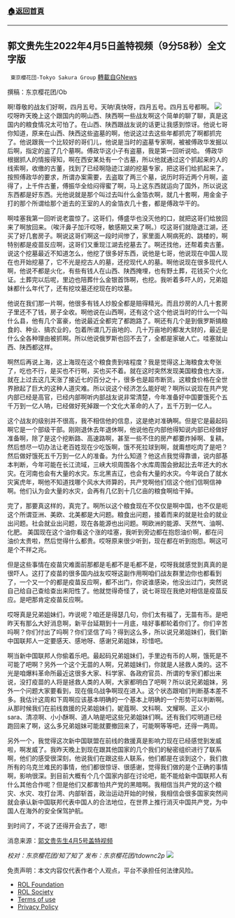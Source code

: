 ###  [:house:返回首頁](https://github.com/ourhimalayas/txt)
---


## 郭文贵先生2022年4月5日盖特视频（9分58秒）全文字版
` 東京櫻花団-Tokyo Sakura Group` [轉載自GNews](https://gnews.org/zh-hans/2294888/)

撰稿：东京樱花团/Ob

啊!尊敬的战友们好啊，四月五号。天呐!真快呀，四月五号。四月五号都啊。
![](https://assets.gnews.org/wp-content/uploads/2022/04/图片1-20.png)
哎呀昨天晚上这个跟国内的啊山西、陕西啊一些战友啊这个简单的聊了聊，真是这国内的粮食情况太可怕了。在山西、陕西跟战友说的话更让我感到惊讶。他说七哥你知道，原来在山西、陕西这些盗墓的啊，他说这过去这些年都抓完了啊都抓完了。他说跟我一个比较好的哥们儿，他说是当时的盗墓专家啊，被被傅政华发掘以后啊，指定的盗了几个墓啊。傅政华这小子有盗墓，我是第一回听说哈。 傅政华根据抓人的情报得知，啊在西安某处有一个古墓，所以他就通过这个抓起来的人的线索啊，收缴的古董，找到了已经啊隐迹江湖的挖墓专家，把这哥们给抓起来了。按照傅政华的要求，所谓办案需要，去盗取了两三个墓，说历时将近两个月啊，盗得了，上千件古董，傅振华全给闷得蜜了啊，马上这东西就运向了国外，所以说这东西都是好东西。光他说就是那个叫过去叫什么金箔衣啊，就几十套啊，用金金子打的那个所谓给那个逝去的王室的人的金箔衣几十套，都是傅政华干的。

啊哇塞我第一回听说老震惊了。这哥们，傅盛华也没灭他的口，就把这哥们给放回来了啊放回来。（唉汗鼻子加汗哎呀，敏感期又来了啊。）哎这哥们就隐退江湖，还买了好几套房子。啊说这哥们啊这一段时间惨了，家里面人啊病死的、跳楼的，啊特别都是疫苗反应啊，这哥们又重现江湖去挖墓去了。啊还找他，还帮着卖古董。说这个挖墓最近不知道怎么，他挖了很多好东西，说他是七哥，他说现在中国人现在也开始挖墓了，它不光是挖古人的墓，还挖现代人的墓。啊他说现在很多现代人啊，他说不都是火化，有些有钱人在山西、陕西掩埋，也有野土葬，花钱买个火化证。土葬完以后呢，里边也陪葬什么金银首饰啊，也挖。我听着多吓人的，兄弟姐妹都什么年代了，还有挖坟墓还挖现在的坟墓。

他说在我们那一片啊，他很多有钱人炒股全都是赔得精光。而且炒房的人几十套房子里还不了钱，房子全收。啊他说在山西啊，还有这个这个他说当时的什么一个叫什么县，他有几个富豪，他说最近全都完了都跑路了。啊还有几个是到俄罗斯搞粮食的、种业、搞农业的，包着所谓几万亩地的、几十万亩地的都发大财的，最近是什么全各种理由被抓啊。所以他说俄罗斯也回不去了，全都是家破人亡。哇塞就山西、陕西都这样。

啊然后再说上海，这上海现在这个粮食贵到啥程度？我是觉得这上海粮食太夸张了，吃也不行，是买也不行啊，买也买不着。就在这时突然发现美国粮食也大涨，就在上过去这几天涨了接近七的百分之十，很多也是超市断货。这粮食价格在全世界掀起了巨大的这种人道灾难。所以说这个经济怎么能好呢？啊所以说现在共产党内部已经是高官，已经内部啊听内部战友说非常清楚，今年准备好中国要饿死个五千万到一亿人呐，已经做好死掉跟一个文化大革命的人了，五千万到一亿人。

这个战友的级别并不很高，我不相信他的信息，这是绝对准确啊。但是它是最起码啊它是一个部级干部。刚刚退休去年退休啊，他说他在内部他得知说内部已经做好准备啊，除了是这个挖断路、高速路啊，甚至一些不住的房产都要炸掉啊、复耕。然后想尽一切办法让老百姓现在少吃饭啊，饿不死拉球到啊，就甭想吃肉了是吧？然后做好饿死五千万到一亿人的准备。为什么知道？他这点我觉得靠谱，说内部基本判断，今年可能在长江流域，三峡大坝周围各个水库周围会掀起比去年还大的水灾。在河南也会有大量的水灾。东北黑吉辽，也会有大量的水灾。今年说白了就水灾寅虎年，啊他不知道找哪个风水大师算的，共产党啊他们信这个他们信啊信神啊。他们认为会大量的水灾，会再有几亿到十几亿亩的粮食啊给干掉。

完了，那要真这样的，真完了。啊所以这个粮食现在不仅仅是啊中国，也不仅是呃这个所谓亚洲、美欧、北美都是大问题。粮食出问题，接着而来的就是社会的就业出问题。社会就业出问题，现在各能源也出问题。啊欧洲的能源、天然气、油啊、化肥。 美国现在这个油你看这个涨的哇塞，我听到旁边都在抱怨油价啊，都在问油价太贵啦，然后觉得什么都贵。哎呀原来很少听到，现在都在听到抱怨。啊这可是个不祥之兆。

但是这些事情在疫苗灾难面前那都是毛都不是毛都不是，哎呀我就感觉到真真的是很吓人。这打了疫苗的很多国内战友哎呀这副作用啊咱们战友群里边你也都看到了，一个又一个的都是疫苗反应啊，都不出门，你说谁感染，他没出过门，突然说自己给自己查给查出来阳性了。他就觉得奇怪了，说七哥现在我绝对相信是疫苗反应。是吧那肯定疫苗反应啊。

哎呀真是兄弟姐妹们，咋说呢？咱还是得瑟几句，你们太有福了，无苗有币。是吧昨天有那么大好消息啊，新平台延期到十一月底，啥好事都轮着你们了。你们辛苦吗啊？你们付出了吗啊？你们坚信了吗？得到这么多，所以说兄弟姐妹们，我们新中国联邦人一定要感天、感地呀、感谢兄弟姐妹，珍惜吧。

啊当新中国联邦人你偷着乐吧。最起码兄弟姐妹们，手里边有币的人啊，饿死是不可能了吧啊？另外一个这个无苗的人啊，兄弟姐妹们，你就是人拯救人类的。这不光是咱爆料革命所最近这很多大家、科学家、各政府官员、所谓的专家们都出来说，没打疫苗的人将是拯救人类的人啊，大家都明白了吧啊？所以说兄弟姐妹，另外一个问题大家要看到，现在俄乌战争啊现在进入。这个状态跟咱们判断基本差不多。我估计这周和下周啊应该基本明确的一个基本上明确的一个形势可以判断啊。从那时候我们在前线救援的兄弟姐妹们，妮蔻啊、文科啊、文耀啊、正义小sara、清凉啊、小小酥啊、道人呐是吧这些兄弟姐妹们啊。还有我们哎明道已经跑回来了啊，这么多兄弟姐妹可能就要撤回来了，可能啊等等吧，还得一两周。

另外一个，我觉得这次新中国联盟在前线的救援真是影响力现在已经感觉到发威啦，啊发威了。我昨天晚上到现在跟其他国家的几个我们的秘密组织进行了联系啊，他们的感受很深刻，他说我们在跟这些人联系，他们都是在谈到这个，我们救所有的乌克兰难民的事情，他们都很惊讶、很感谢，觉得我们做的是个正确的事情啊，影响很深。到目前大概有个几个国家内部在讨论吧，能不能给新中国联邦人有什么其他合作呢？但是他们又都害怕共产党的黑暗啊。我相信当共产党的这个粮灾、水灾、攻打台湾、内部斩首，政治运动开始的时候，我相信会很多国家突然间就会承认新中国联邦代表中国人的合法地位，在世界上推行消灭中国共产党，为中国人在海外的安全保驾护航。

到时间了，不说了还得开会去了，嗯!

消息来源：[郭文贵先生4月5号盖特视频](https://gettr.com/post/p13o3f02b76)

*校对：东京樱花团/知了知了
发布：东京樱花团/tdownc2p*
![](https://assets.gnews.org/wp-content/uploads/2022/03/yht.jpg)
 

免责声明：本文内容仅代表作者个人观点，平台不承担任何法律风险。

- [ROL Foundation](https://rolfoundation.org/)
- [ROL Society](https://rolsociety.org/)
- [Terms of use](https://gnews.org/terms-of-use-3/)
- [Privacy Policy](https://gnews.org/privacy-policy/)
